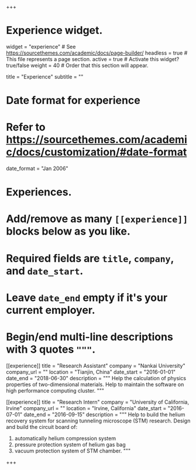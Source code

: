 +++
# Experience widget.
widget = "experience"  # See https://sourcethemes.com/academic/docs/page-builder/
headless = true  # This file represents a page section.
active = true  # Activate this widget? true/false
weight = 40  # Order that this section will appear.

title = "Experience"
subtitle = ""

# Date format for experience
#   Refer to https://sourcethemes.com/academic/docs/customization/#date-format
date_format = "Jan 2006"

# Experiences.
#   Add/remove as many `[[experience]]` blocks below as you like.
#   Required fields are `title`, `company`, and `date_start`.
#   Leave `date_end` empty if it's your current employer.
#   Begin/end multi-line descriptions with 3 quotes `"""`.
[[experience]]
  title = "Research Assistant"
  company = "Nankai University"
  company_url = ""
  location = "Tianjin, China"
  date_start = "2016-01-01"
  date_end = "2018-06-30"
  description = """
  Help the calculation of physics properties of two-dimensional materials.
  Help to maintain the software on high performance computing cluster.
    """

[[experience]]
  title = "Research Intern"
  company = "University of California, Irvine"
  company_url = ""
  location = "Irvine, California"
  date_start = "2016-07-01"
  date_end = "2016-09-15"
  description = """
  Help to build the helium recovery system for scanning tunneling microscope (STM) research.
  Design and build the circuit board of:
   1. automatically helium compression system
   2. pressure protection system of helium gas bag
   3. vacuum protection system of STM chamber.
  """

+++
